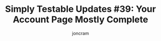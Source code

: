---
title: "Simply Testable Updates #39: Your Account Page Mostly Complete"
author: joncram
newsletter_meta:
    issue_number: 39th
    url: https://us5.campaign-archive2.com/?u=ac75e33d993d2b502e333ddd0&amp;id=d9c8966534
    closing_sentence: Expect the next newsletter on May 22.
    highlights:
        - Your account page mostly complete
        - Invalid in-markup content type bug fixed
---